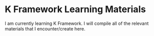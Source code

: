 # K Framework Learning Materials

I am currently learning K Framework. I will compile all of the relevant materials that I encounter/create here.
